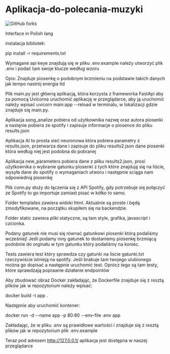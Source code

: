 # Aplikacja-do-polecania-muzyki

![GitHub forks](https://img.shields.io/badge/Version-2.1-red)

Interface in Polish lang

instalacja bibliotek:

pip install -r requirements.txt

Wymagane api keye znajdują się w pliku .env.example należy utworzyć plik .env i podać tam swoje klucze według wzoru

Opis:
Znajduje piosenkę o podobnym brzmieniu na podstawie takich danych jak tempo nastrój energia itd

Plik main.py jest główną aplikacją, która korzysta z frameworka FastApi aby za pomocą Uvicorna uruchomić aplikację w przeglądarce, aby ją uruchomić należy wpisać uvicorn main:app --reload w terminalu, w lokalizacji gdzie znajduje się main.py.

Aplikacja song_analize pobiera od użytkownika nazwę oraz autora piosenki a nastęnie pobiera ze spotify i zapisuje informacje o piosence do pliku results.json

Aplikacja AI to prosta sieć neuronowa która pobiera parametry z results.json, przetwarza dane i zapisuje do pliku results2.json dane piosenki która według niej jest podobna do pobranej

Aplikacja new_parameters pobiera dane z pliku results2.json, prosi użytkownika o wybranie gatunku piosenki z tych które znajdują się na liście, wysyła dane do spotify o wymaganiach utworu i następnie sciąga nam odpowiednią piosenkę

Plik conn.py służy do łączenia się z API Spotify, gdy potrzebuje się połączyć ze Spotify to go importuje zamiast pisać w kółko to samo.

Folder templates zawiera widoki html. Aktualnie są proste i będą zmodyfikowane, na początku skupiłem się na backendzie.

Folder static zawiera pliki statyczne, są tam style, grafika, javascript i czcionka.

Podany gatunek nie musi się równać gatunkowi piosenki którą podaliśmy wcześniej! Jeśli podamy inny gatunek to dostaniemy piosenkę brzmiącą podobnie do orginału w tym gatunku który podaliśmy na koniec.

Tests zawiera test który sprawdza czy gatunki na liscie gatunki.txt rzeczywiście istnieją na spotify. Jeśli brakuje tam twojego ulubionego można go dopisać a następnie uruchomić test. Oprócz tego są tam testy, które sprawdzają poprawne działanie endpointów
  
Aby zbudować obraz Docker zakładając, że Dockerfile znajduje się z resztą plików jak w repozytorium należy wpisać:

docker build -t app .

Następnie aby uruchomić kontener:

docker run -d --name app -p 80:80 --env-file .env app  

Zakładając, że w pliku .env są prawidłowe wartości i znajduje się z resztą plików jak w repozytorium plik .env.example

Teraz pod adresem http://127.0.0.1/ aplikacja jest dostępna w naszej przeglądarce
